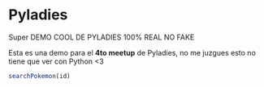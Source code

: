 # Pyladies
Super DEMO COOL DE PYLADIES 100% REAL NO FAKE

Esta es una demo para el **4to meetup** de Pyladies, no me juzgues esto no tiene que ver con Python <3


``` javascript
searchPokemon(id)

```
